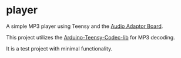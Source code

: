 #  player

A simple MP3 player using Teensy and the [Audio Adaptor Board](https://www.pjrc.com/store/teensy3_audio.html).

This project utilizes the [Arduino-Teensy-Codec-lib](https://github.com/FrankBoesing/Arduino-Teensy-Codec-lib) for MP3 decoding.

It is a test project with minimal functionality.
